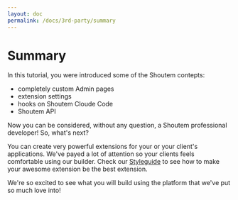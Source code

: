 ```yaml
---
layout: doc
permalink: /docs/3rd-party/summary
---
```


# Summary

In this tutorial, you were introduced some of the Shoutem contepts:

- completely custom Admin pages
- extension settings
- hooks on Shoutem Cloude Code
- Shoutem API

Now you can be considered, without any question, a Shoutem professional developer! So, what's next?

You can create very powerful extensions for your or your client's applications. We've payed a lot of attention so your clients feels comfortable using our builder. Check our [Styleguide](TODO) to see how to make your awesome extension be the best extension.

We're so excited to see what you will build using the platform that we've put so much love into!
